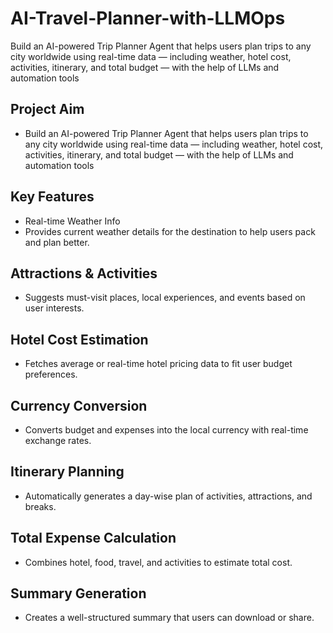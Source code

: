 # AI-Travel-Planner-with-LLMOps
Build an AI-powered Trip Planner Agent that helps users plan trips to any city worldwide using real-time data — including weather, hotel cost, activities, itinerary, and total budget — with the help of LLMs and automation tools

##  Project Aim
- Build an AI-powered Trip Planner Agent that helps users plan trips to any city worldwide using real-time data — including weather, hotel cost, activities, itinerary, and total budget — with the help of LLMs and automation tools

## Key Features
- Real-time Weather Info
- Provides current weather details for the destination to help users pack and plan better.

## Attractions & Activities
- Suggests must-visit places, local experiences, and events based on user interests.

## Hotel Cost Estimation
- Fetches average or real-time hotel pricing data to fit user budget preferences.

## Currency Conversion
- Converts budget and expenses into the local currency with real-time exchange rates.

## Itinerary Planning
- Automatically generates a day-wise plan of activities, attractions, and breaks.

## Total Expense Calculation
- Combines hotel, food, travel, and activities to estimate total cost.

## Summary Generation
- Creates a well-structured summary that users can download or share.

